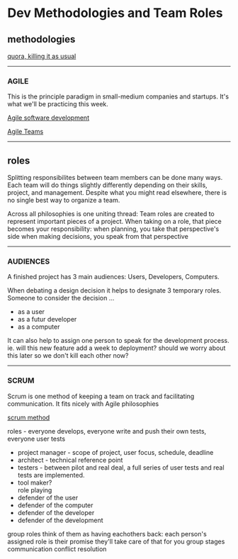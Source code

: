# Dev Methodologies and Team Roles

## methodologies

[quora, killing it as usual](https://www.quora.com/What-are-the-most-popular-software-development-methods-used-today)

______

### AGILE

This is the principle paradigm in small-medium companies and startups.  It's what we'll be practicing this week.

[Agile software development](http://agilemanifesto.org/principles.html) 

[Agile Teams](http://www.ambysoft.com/essays/agileRoles.html)

_________

## roles

Splitting responsibilites between team members can be done many ways.  Each team will do things slightly differently depending on their skills, project, and management.  Despite what you might read elsewhere, there is no single best way to organize a team.

Across all philosophies is one uniting thread:
    Team roles are created to represent important pieces of a project.
    When taking on a role, that piece becomes your responsibility:
        when planning, you take that perspective's side
        when making decisions, you speak from that perspective

________

### AUDIENCES

A finished project has 3 main audiences: Users, Developers, Computers.

When debating a design decision it helps to designate 3 temporary roles. Someone to consider the decision ...
  * as a user
  * as a futur developer
  * as a computer

It can also help to assign one person to speak for the development process.  ie. will this new feature add a week to deployment? should we worry about this later so we don't kill each other now?

__________

### SCRUM

Scrum is one method of keeping a team on track and facilitating communication.  It fits nicely with Agile philosophies

[scrum method](http://www.scrum-institute.org/Scrum_Roles_The_Scrum_Team.php)


 
roles - everyone develops, everyone write and push their own tests, everyone user tests
* project manager - scope of project, user focus, schedule, deadline
* architect - technical reference point
* testers - between pilot and real deal, a full series of user tests and real tests are implemented.
* tool maker?  
role playing  
* defender of the user  
* defender of the computer  
* defender of the developer  
* defender of the development


 group roles
        think of them as having eachothers back: each person's assigned role is their promise they'll take care of that for you
    group stages
    communication
    conflict resolution